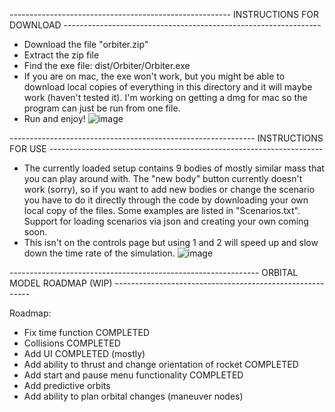 ------------------------------------------------------- INSTRUCTIONS FOR DOWNLOAD ----------------------------------------------------------------
- Download the file "orbiter.zip"
- Extract the zip file
- Find the exe file: dist/Orbiter/Orbiter.exe
- If you are on mac, the exe won't work, but you might be able to download local copies of everything in this directory and it will maybe work (haven't tested it). I'm working on getting a dmg for mac so the program can just be run from one file.
- Run and enjoy!
![image](https://github.com/user-attachments/assets/b0f916f9-f91b-4231-909d-313a7c98a863)


------------------------------------------------------------- INSTRUCTIONS FOR USE --------------------------------------------------------------------

- The currently loaded setup contains 9 bodies of mostly similar mass that you can play around with. The "new body" button currently doesn't work (sorry), so if you want to add new bodies or change the scenario you have to do it directly through the code by downloading your own local copy of the files. Some examples are listed in "Scenarios.txt". Support for loading scenarios via json and creating your own coming soon.
- This isn't on the controls page but using 1 and 2 will speed up and slow down the time rate of the simulation.
![image](https://github.com/user-attachments/assets/72b1c05b-3e14-48ab-b7ad-db6225bbfc40)


-------------------------------------------------------------- ORBITAL MODEL ROADMAP (WIP) ---------------------------------------------------------

Roadmap:
- Fix time function      COMPLETED
- Collisions             COMPLETED
- Add UI                 COMPLETED (mostly)
- Add ability to thrust and change orientation of rocket      COMPLETED
- Add start and pause menu functionality        COMPLETED
- Add predictive orbits
- Add ability to plan orbital changes (maneuver nodes)
